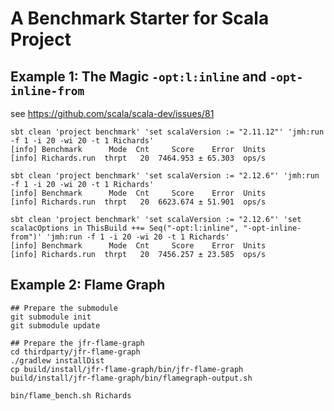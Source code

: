 # A Benchmark Starter for Scala Project

## Example 1: The Magic `-opt:l:inline` and `-opt-inline-from`

see https://github.com/scala/scala-dev/issues/81

```
sbt clean 'project benchmark' 'set scalaVersion := "2.11.12"' 'jmh:run -f 1 -i 20 -wi 20 -t 1 Richards'
[info] Benchmark      Mode  Cnt     Score    Error  Units
[info] Richards.run  thrpt   20  7464.953 ± 65.303  ops/s

sbt clean 'project benchmark' 'set scalaVersion := "2.12.6"' 'jmh:run -f 1 -i 20 -wi 20 -t 1 Richards'
[info] Benchmark      Mode  Cnt     Score    Error  Units
[info] Richards.run  thrpt   20  6623.674 ± 51.901  ops/s

sbt clean 'project benchmark' 'set scalaVersion := "2.12.6"' 'set scalacOptions in ThisBuild ++= Seq("-opt:l:inline", "-opt-inline-from")' 'jmh:run -f 1 -i 20 -wi 20 -t 1 Richards'
[info] Benchmark      Mode  Cnt     Score    Error  Units
[info] Richards.run  thrpt   20  7456.257 ± 23.585  ops/s
```

## Example 2: Flame Graph
```
## Prepare the submodule
git submodule init
git submodule update

## Prepare the jfr-flame-graph
cd thirdparty/jfr-flame-graph
./gradlew installDist
cp build/install/jfr-flame-graph/bin/jfr-flame-graph build/install/jfr-flame-graph/bin/flamegraph-output.sh
```

```
bin/flame_bench.sh Richards
```
